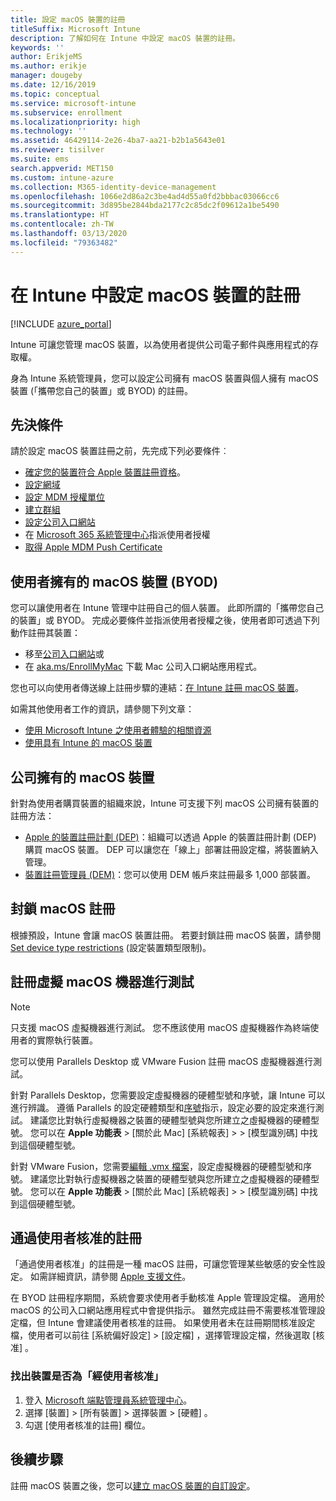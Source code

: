 ```yaml
---
title: 設定 macOS 裝置的註冊
titleSuffix: Microsoft Intune
description: 了解如何在 Intune 中設定 macOS 裝置的註冊。
keywords: ''
author: ErikjeMS
ms.author: erikje
manager: dougeby
ms.date: 12/16/2019
ms.topic: conceptual
ms.service: microsoft-intune
ms.subservice: enrollment
ms.localizationpriority: high
ms.technology: ''
ms.assetid: 46429114-2e26-4ba7-aa21-b2b1a5643e01
ms.reviewer: tisilver
ms.suite: ems
search.appverid: MET150
ms.custom: intune-azure
ms.collection: M365-identity-device-management
ms.openlocfilehash: 1066e2d86a2c3be4ad4d55a0fd2bbbac03066cc6
ms.sourcegitcommit: 3d895be2844bda2177c2c85dc2f09612a1be5490
ms.translationtype: HT
ms.contentlocale: zh-TW
ms.lasthandoff: 03/13/2020
ms.locfileid: "79363482"
---
```

# <a name="set-up-enrollment-for-macos-devices-in-intune"></a>在 Intune 中設定 macOS 裝置的註冊

[!INCLUDE [azure_portal](../includes/azure_portal.md)]

Intune 可讓您管理 macOS 裝置，以為使用者提供公司電子郵件與應用程式的存取權。

身為 Intune 系統管理員，您可以設定公司擁有 macOS 裝置與個人擁有 macOS 裝置 (「攜帶您自己的裝置」或 BYOD) 的註冊。 

## <a name="prerequisites"></a>先決條件

請於設定 macOS 裝置註冊之前，先完成下列必要條件︰

- [確定您的裝置符合 Apple 裝置註冊資格](https://support.apple.com/en-us/HT204142#eligibility)。
- [設定網域](../fundamentals/custom-domain-name-configure.md)
- [設定 MDM 授權單位](../fundamentals/mdm-authority-set.md)
- [建立群組](../fundamentals/groups-add.md)
- [設定公司入口網站](../apps/company-portal-app.md)
- 在 [Microsoft 365 系統管理中心](https://go.microsoft.com/fwlink/p/?LinkId=698854)指派使用者授權
- [取得 Apple MDM Push Certificate](../enrollment/apple-mdm-push-certificate-get.md)

## <a name="user-owned-macos-devices-byod"></a>使用者擁有的 macOS 裝置 (BYOD)

您可以讓使用者在 Intune 管理中註冊自己的個人裝置。 此即所謂的「攜帶您自己的裝置」或 BYOD。 完成必要條件並指派使用者授權之後，使用者即可透過下列動作註冊其裝置：
- 移至[公司入口網站](https://portal.manage.microsoft.com)或
- 在 [aka.ms/EnrollMyMac](https://aka.ms/EnrollMyMac) 下載 Mac 公司入口網站應用程式。

您也可以向使用者傳送線上註冊步驟的連結：[在 Intune 註冊 macOS 裝置](https://docs.microsoft.com/user-help/enroll-your-device-in-intune-macos)。

如需其他使用者工作的資訊，請參閱下列文章：

- [使用 Microsoft Intune 之使用者體驗的相關資源](../fundamentals/end-user-educate.md)
- [使用具有 Intune 的 macOS 裝置](../user-help/enroll-your-device-in-intune-macos-cp.md)

## <a name="company-owned-macos-devices"></a>公司擁有的 macOS 裝置
針對為使用者購買裝置的組織來說，Intune 可支援下列 macOS 公司擁有裝置的註冊方法：
- [Apple 的裝置註冊計劃 (DEP)](device-enrollment-program-enroll-macos.md)：組織可以透過 Apple 的裝置註冊計劃 (DEP) 購買 macOS 裝置。 DEP 可以讓您在「線上」部署註冊設定檔，將裝置納入管理。
- [裝置註冊管理員 (DEM)](device-enrollment-manager-enroll.md)：您可以使用 DEM 帳戶來註冊最多 1,000 部裝置。

## <a name="block-macos-enrollment"></a>封鎖 macOS 註冊
根據預設，Intune 會讓 macOS 裝置註冊。 若要封鎖註冊 macOS 裝置，請參閱 [Set device type restrictions](enrollment-restrictions-set.md) (設定裝置類型限制)。

## <a name="enroll-virtual-macos-machines-for-testing"></a>註冊虛擬 macOS 機器進行測試

> [!NOTE]
> 只支援 macOS 虛擬機器進行測試。 您不應該使用 macOS 虛擬機器作為終端使用者的實際執行裝置。 

您可以使用 Parallels Desktop 或 VMware Fusion 註冊 macOS 虛擬機器進行測試。 

針對 Parallels Desktop，您需要設定虛擬機器的硬體型號和序號，讓 Intune 可以進行辨識。 遵循 Parallels 的設定硬體類型和[序號](http://kb.parallels.com/123455)指示，設定必要的設定來進行測試。 建議您比對執行虛擬機器之裝置的硬體型號與您所建立之虛擬機器的硬體型號。 您可以在 **Apple 功能表** > [關於此 Mac]  [系統報表] >    > [模型識別碼]  中找到這個硬體型號。 

針對 VMware Fusion，您需要[編輯 .vmx 檔案](https://kb.vmware.com/s/article/1014782)，設定虛擬機器的硬體型號和序號。 建議您比對執行虛擬機器之裝置的硬體型號與您所建立之虛擬機器的硬體型號。 您可以在 **Apple 功能表** > [關於此 Mac]  [系統報表] >    > [模型識別碼]  中找到這個硬體型號。 

## <a name="user-approved-enrollment"></a>通過使用者核准的註冊
「通過使用者核准」的註冊是一種 macOS 註冊，可讓您管理某些敏感的安全性設定。 如需詳細資訊，請參閱 [Apple 支援文件](https://support.apple.com/HT208019)。  
 
在 BYOD 註冊程序期間，系統會要求使用者手動核准 Apple 管理設定檔。 適用於 macOS 的公司入口網站應用程式中會提供指示。 雖然完成註冊不需要核准管理設定檔，但 Intune 會建議使用者核准的註冊。 如果使用者未在註冊期間核准設定檔，使用者可以前往 [系統偏好設定]   > [設定檔]  ，選擇管理設定檔，然後選取 [核准]  。    

### <a name="find-out-if-a-device-is-user-approved"></a>找出裝置是否為「經使用者核准」
1. 登入 [Microsoft 端點管理員系統管理中心](https://go.microsoft.com/fwlink/?linkid=2109431)。
2. 選擇 [裝置]   > [所有裝置]  > 選擇裝置 > [硬體]  。
3. 勾選 [使用者核准的註冊]  欄位。


## <a name="next-steps"></a>後續步驟

註冊 macOS 裝置之後，您可以[建立 macOS 裝置的自訂設定](../configuration/custom-settings-macos.md)。

